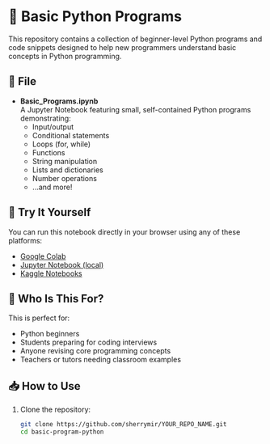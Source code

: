 # 🐍 Basic Python Programs

This repository contains a collection of beginner-level Python programs and code snippets designed to help new programmers understand basic concepts in Python programming.

## 📘 File

- **Basic_Programs.ipynb**  
  A Jupyter Notebook featuring small, self-contained Python programs demonstrating:
  - Input/output
  - Conditional statements
  - Loops (for, while)
  - Functions
  - String manipulation
  - Lists and dictionaries
  - Number operations
  - ...and more!

## 🚀 Try It Yourself

You can run this notebook directly in your browser using any of these platforms:

- [Google Colab](https://colab.research.google.com/)
- [Jupyter Notebook (local)](https://jupyter.org/install)
- [Kaggle Notebooks](https://www.kaggle.com/code)

## 🧠 Who Is This For?

This is perfect for:

- Python beginners
- Students preparing for coding interviews
- Anyone revising core programming concepts
- Teachers or tutors needing classroom examples

## 📥 How to Use

1. Clone the repository:
   ```bash
   git clone https://github.com/sherrymir/YOUR_REPO_NAME.git
   cd basic-program-python
   
